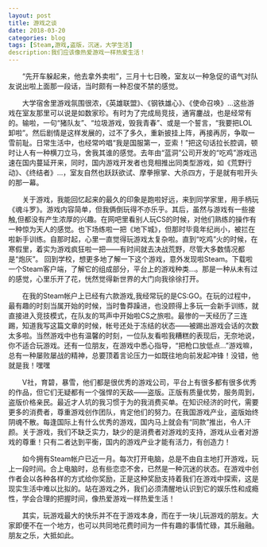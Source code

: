 ```yaml
---
layout: post
title: 游戏之谈
date: 2018-03-20
categories: blog
tags: [Steam,游戏,盗版，沉迷，大学生活]
description:我们应该像热爱游戏一样热爱生活！
---
```

&emsp;&emsp;“先开车躲起来，他去拿外卖啦”，三月十七日晚，室友以一种急促的语气对队友说出啦上面那一段话，当时颇有一种忍俊不禁的感觉。

&emsp;&emsp;大学宿舍里游戏氛围很浓，《英雄联盟》、《钢铁雄心》、《使命召唤》...这些游戏在室友那里可以说是如数家珍。有时为了完成局竞技，通宵鏖战，也是经常有的。输啦，一句“猪队友”、“垃圾游戏，毁我青春”、或是一个誓言，“我要把LOL卸啦”。然后剧情是这样发展的，过不了多久，重新披挂上阵，再接再厉，争取一雪前耻。日常生活中，也经常吟唱“我是国服第一，亚索！”把这句话拉长腔调，顿时让人有一种横刀立马，舍我其谁的感觉。去年由“蓝洞”公司开发的“吃鸡”游戏迅速在国内蔓延开来，同时，国内游戏开发者也竞相推出同类型游戏，如《荒野行动》、《终结者》...，室友自然也跃跃欲试、摩拳擦掌、大杀四方，于是就有啦开头的那一幕。

&emsp;&emsp;关于游戏，我能回忆起来的最久的印象是跑啦好远，来到同学家里，用手柄玩《魂斗罗》。游戏内容简单，但我俩倒玩得不亦乐乎。其后，虽然与游戏有一些接触,但都没有产生浓厚的兴趣。在网吧里看别人玩CS的时候，对他们熟练的操作有一种惊为天人的感觉。也下场练啦一把《地下城》，但那时毕竟年纪尚小，被拦在啦新手训练。自那时起，心里一直觉得玩游戏太复杂啦。直到“吃鸡”火的时候，在寒假里，着实为游戏疯狂啦一把——有时间就去决战荒野，尽管大多数情况都是“炮灰”。
回到学校，想更多地了解一下这个游戏，意外发现啦Steam。下载啦一个Steam客户端，了解它的组成部分，平台上的游戏种类...。那是一种从未有过的感觉，心里乐开了花，恍然觉得新世界的大门向我徐徐打开。

&emsp;&emsp;在我的Steam帐户上已经有六款游戏,我经常玩的是CS:GO。在玩的过程中，最有趣的时刻当属开始的时候，当时鲁莽躁进，也没顾得上多玩一会新手训练，就直接进入竞技模式，在队友的骂声中开始啦CS之旅啦。最惨的一天经历了三连踢，知道我写这篇文章的时候，帐号还处于冻结的状态——被踢出游戏会话的次数太多啦。当然游戏中也有温馨的时刻，一位队友看啦我糟糕的表现后，无奈地说，你不适合玩游戏。还有一位朋友，在游戏中悉心指导，“把枪口放低点...”游戏嘛，总有一种屡败屡战的精神，总要顶着言论压力一如既往地向前发起冲锋！没错，他就是我！嘿嘿

&emsp;&emsp;V社，育碧，暴雪，他们都是很优秀的游戏公司，平台上有很多都有很多优秀的作品，但它们无疑都有一个强悍的天敌——盗版。正版有质量优势，服务周到，盗版价格亲民。最近才人坑的我习惯于为的我消费买单。在知识经济的时代，需要更多的消费者，尊重游戏创作团队，肯定他们的努力。在我国游戏产业，盗版始终阴魂不散。每逢国际上有什么优秀的游戏，国内马上就会有“同款”推出，令人汗颜。关于游戏，我们不缺乏实力，缺少的是消费者对游戏的支持，游戏从业者对游戏的尊重！只有二者达到平衡，国内的游戏产业才能有活力，有创造力！

&emsp;&emsp;如今拥有Steam帐户已近一月。每次打开电脑，总是不由自主地打开游戏，玩上一段时间。合上电脑时，总有些恋恋不舍，已然是一种沉迷的状态。在游戏中创作者会以各种各样的方式给你奖励，正是这种奖励支持着我们在游戏中探索，这是现实生活中难以比拟的。站在游戏之外，我们必须清醒地认识到它的娱乐性和成瘾性，学会合理的把握时间，像热爱游戏一样热爱生活！

&emsp;&emsp;其实，玩游戏最大的快乐并不在于游戏本身，而在于一块儿玩游戏的朋友。大家即便不在一个地方，也可以共同地花费时间为一件有趣的事情忙碌，其乐融融。朋友之乐，大抵如此。
